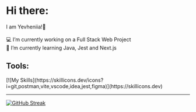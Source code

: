 # Hi there:
I am Yevheniia!👋<br><br>💻 I’m currently working on a Full Stack Web Project<br>📖 I’m currently learning Java, Jest and Next.js<br>

<h2>Tools:</h2>
[![My Skills](https://skillicons.dev/icons?i=git,postman,vite,vscode,idea,jest,figma)](https://skillicons.dev)

---

[![GitHub Streak](https://streak-stats.demolab.com?user=YevheniiaSimaka&theme=gotham&hide_border=true)](https://git.io/streak-stats)


